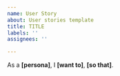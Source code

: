 ```yaml
---
name: User Story
about: User stories template
title: TITLE
labels: ''
assignees: ''

---
```


As a **[persona]**, I **[want to]**, **[so that]**.
